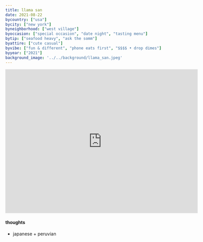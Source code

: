 ```yaml
---
title: llama san
date: 2021-08-22
bycountry: ["usa"]
bycity: ["new york"]
byneighborhood: ["west village"]
byoccasion: ["special occasion", "date night", "tasting menu"]
bytip: ["seafood heavy", "ask the somm"]
byattire: ["cute casual"]
byvibe: ["fun & different", "phone eats first", "$$$$ • drop dimes"]
byyear: ["2021"]
background_image: '../../background/llama_san.jpeg'
---
```


<iframe src="https://www.google.com/maps/embed?pb=!1m18!1m12!1m3!1d3023.3522314090837!2d-74.0034028233449!3d40.73227437139057!2m3!1f0!2f0!3f0!3m2!1i1024!2i768!4f13.1!3m3!1m2!1s0x89c2598dab2e2af3%3A0x8b0c751382d779aa!2sLlama%20San!5e0!3m2!1sen!2sus!4v1705597099756!5m2!1sen!2sus" width="600" height="450" style="border:0;" allowfullscreen="" loading="lazy" referrerpolicy="no-referrer-when-downgrade"></iframe>

#### thoughts
* japanese + peruvian

